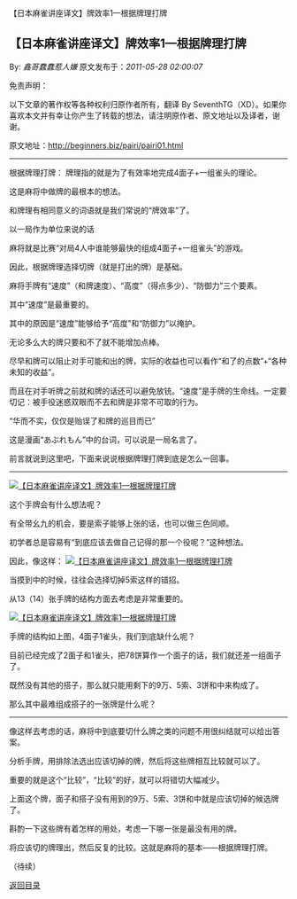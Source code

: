 【日本麻雀讲座译文】牌效率1—根据牌理打牌
## 【日本麻雀讲座译文】牌效率1—根据牌理打牌

By: *鑫哥蠢蠢惹人嫌* 原文发布于：*2011-05-28 02:00:07*

免责声明：

以下文章的著作权等各种权利归原作者所有，翻译 By
SeventhTG（XD）。如果你喜欢本文并有幸让你产生了转载的想法，请注明原作者、原文地址以及译者，谢谢。

原文地址：http://beginners.biz/pairi/pairi01.html

------------------------------------------------------------------------------------

根据牌理打牌：
牌理指的就是为了有效率地完成4面子+一组雀头的理论。

这是麻将中做牌的最根本的想法。

和牌理有相同意义的词语就是我们常说的“牌效率”了。

以一局作为单位来说的话

麻将就是比赛“对局4人中谁能够最快的组成4面子+一组雀头”的游戏。

因此，根据牌理选择切牌（就是打出的牌）是基础。

麻将手牌有“速度”（和牌速度）、“高度”（得点多少）、“防御力”三个要素。

其中“速度”是最重要的。

其中的原因是“速度”能够给予“高度”和“防御力”以掩护。

无论多么大的牌只要和不了就不能增加点棒。

尽早和牌可以阻止对手可能和出的牌，实际的收益也可以看作“和了的点数”+“各种未知的收益”。

而且在对手听牌之前就和牌的话还可以避免放铳。“速度”是手牌的生命线。一定要切记：被手役迷惑双眼而不去和牌是非常不可取的行为。

“华而不实，仅仅是贻误了和牌的巡目而已”

这是漫画“あぶれもん”中的台词，可以说是一局名言了。

前言就说到这里吧，下面来说说根据牌理打牌到底是怎么一回事。

------------------------------------------------------------------------------------
[![【日本麻雀讲座译文】牌效率1&mdash;根据牌理打牌](http://s16.sinaimg.cn/middle/7f78b76fga445cc01617f&amp;690)](http://photo.blog.sina.com.cn/showpic.html#blogid=7f78b76f0100rsrx&url=http://s16.sinaimg.cn/orignal/7f78b76fga445cc01617f)

这个手牌会有什么想法呢？

有全带幺九的机会，要是索子能够上张的话，也可以做三色同顺。

初学者总是容易有“到底应该去做自己记得的那一个役呢？”这种想法。

因此，像这样：
[![【日本麻雀讲座译文】牌效率1&mdash;根据牌理打牌](http://s2.sinaimg.cn/middle/7f78b76fga445d15eb171&amp;690)](http://photo.blog.sina.com.cn/showpic.html#blogid=7f78b76f0100rsrx&url=http://s2.sinaimg.cn/orignal/7f78b76fga445d15eb171)

当摸到中的时候，往往会选择切掉5索这样的错招。

从13（14）张手牌的结构方面去考虑是非常重要的。

[![【日本麻雀讲座译文】牌效率1&mdash;根据牌理打牌](http://s13.sinaimg.cn/middle/7f78b76fga445dbd6c58c&amp;690)](http://photo.blog.sina.com.cn/showpic.html#blogid=7f78b76f0100rsrx&url=http://s13.sinaimg.cn/orignal/7f78b76fga445dbd6c58c)

手牌的结构如上图，4面子1雀头，我们到底缺什么呢？

目前已经完成了2面子和1雀头，把78饼算作一个面子的话，我们就还差一组面子了。

既然没有其他的搭子，那么就只能用剩下的9万、5索、3饼和中来构成了。

那么其中最难组成搭子的一张牌是什么呢？

------------------------------------------------------------------------------------

像这样去考虑的话，麻将中到底要切什么牌之类的问题不用很纠结就可以给出答案。

分析手牌，用排除法选出应该切掉的牌，然后将这些牌相互比较就可以了。

重要的就是这个“比较”，“比较”的好，就可以将错切大幅减少。

上面这个牌，面子和搭子没有用到的9万、5索、3饼和中就是应该切掉的候选牌了。

斟酌一下这些牌有着怎样的用处，考虑一下哪一张是最没有用的牌。

将应该切的牌理出，然后反复的比较。这就是麻将的基本——根据牌理打牌。

（待续）

[返回目录](index.html)
